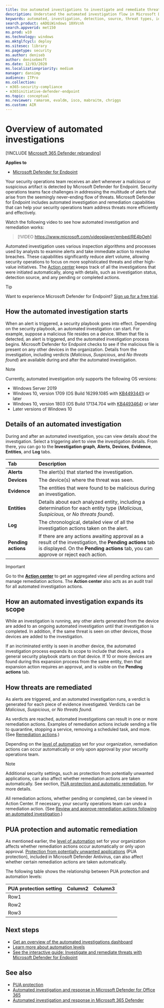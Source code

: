 ```yaml
---
title: Use automated investigations to investigate and remediate threats
description: Understand the automated investigation flow in Microsoft Defender for Endpoint.
keywords: automated, investigation, detection, source, threat types, id, tags, devices, duration, filter export, defender atp
search.product: eADQiWindows 10XVcnh
search.appverid: met150
ms.prod: w10
ms.technology: windows
ms.mktglfcycl: deploy
ms.sitesec: library
ms.pagetype: security
ms.author: deniseb
author: denisebmsft
ms.date: 12/03/2020
ms.localizationpriority: medium
manager: dansimp
audience: ITPro
ms.collection: 
- m365-security-compliance 
- m365initiative-defender-endpoint 
ms.topic: conceptual
ms.reviewer: ramarom, evaldm, isco, mabraitm, chriggs
ms.custom: AIR
---
```


# Overview of automated investigations

[!INCLUDE [Microsoft 365 Defender rebranding](../../includes/microsoft-defender.md)]

**Applies to**

- [Microsoft Defender for Endpoint](https://go.microsoft.com/fwlink/p/?linkid=2146806)


Your security operations team receives an alert whenever a malicious or suspicious artifact is detected by Microsoft Defender for Endpoint. Security operations teams face challenges in addressing the multitude of alerts that arise from the seemingly never-ending flow of threats. Microsoft Defender for Endpoint includes automated investigation and remediation capabilities that can help your security operations team address threats more efficiently and effectively. 

Watch the following video to see how automated investigation and remediation works:

> [!VIDEO https://www.microsoft.com/videoplayer/embed/RE4bOeh]

Automated investigation uses various inspection algorithms and processes used by analysts to examine alerts and take immediate action to resolve breaches. These capabilities significantly reduce alert volume, allowing security operations to focus on more sophisticated threats and other high-value initiatives. The [Action center](auto-investigation-action-center.md) keeps track of all the investigations that were initiated automatically, along with details, such as investigation status, detection source, and any pending or completed actions.

> [!TIP]
> Want to experience Microsoft Defender for Endpoint? [Sign up for a free trial](https://www.microsoft.com/microsoft-365/windows/microsoft-defender-atp?ocid=docs-wdatp-automated-investigations-abovefoldlink).

## How the automated investigation starts

When an alert is triggered, a security playbook goes into effect. Depending on the security playbook, an automated investigation can start. For example, suppose a malicious file resides on a device. When that file is detected, an alert is triggered, and the automated investigation process begins. Microsoft Defender for Endpoint checks to see if the malicious file is present on any other devices in the organization. Details from the investigation, including verdicts (*Malicious*, *Suspicious*, and *No threats found*) are available during and after the automated investigation.

>[!NOTE]
>Currently, automated investigation only supports the following OS versions:
>- Windows Server 2019
>- Windows 10, version 1709 (OS Build 16299.1085 with [KB4493441](https://support.microsoft.com/help/4493441/windows-10-update-kb4493441)) or later
>- Windows 10, version 1803 (OS Build 17134.704 with [KB4493464](https://support.microsoft.com/help/4493464/windows-10-update-kb4493464)) or later
>- Later versions of Windows 10

## Details of an automated investigation

During and after an automated investigation, you can view details about the investigation. Select a triggering alert to view the investigation details. From there, you can go to the **Investigation graph**, **Alerts**, **Devices**, **Evidence**, **Entities**, and **Log** tabs.

|Tab |Description |
|:--|:--|
|**Alerts**| The alert(s) that started the investigation.|
|**Devices** |The device(s) where the threat was seen.|
|**Evidence** |The entities that were found to be malicious during an investigation.|
|**Entities** |Details about each analyzed entity, including a determination for each entity type (*Malicious*, *Suspicious*, or *No threats found*). |
|**Log** |The chronological, detailed view of all the investigation actions taken on the alert.|
|**Pending actions** |If there are any actions awaiting approval as a result of the investigation, the **Pending actions** tab is displayed. On the **Pending actions** tab, you can approve or reject each action. |

> [!IMPORTANT]
> Go to the **[Action center](auto-investigation-action-center.md)** to get an aggregated view all pending actions and manage remediation actions. The **Action center** also acts as an audit trail for all automated investigation actions. 

## How an automated investigation expands its scope

While an investigation is running, any other alerts generated from the device are added to an ongoing automated investigation until that investigation is completed. In addition, if the same threat is seen on other devices, those devices are added to the investigation.

If an incriminated entity is seen in another device, the automated investigation process expands its scope to include that device, and a general security playbook starts on that device. If 10 or more devices are found during this expansion process from the same entity, then that expansion action requires an approval, and is visible on the **Pending actions** tab.

## How threats are remediated

As alerts are triggered, and an automated investigation runs, a verdict is generated for each piece of evidence investigated. Verdicts can be *Malicious*, *Suspicious*, or *No threats found*. 

As verdicts are reached, automated investigations can result in one or more remediation actions. Examples of remediation actions include sending a file to quarantine, stopping a service, removing a scheduled task, and more. (See [Remediation actions](manage-auto-investigation.md#remediation-actions).)  

Depending on the [level of automation](automation-levels.md) set for your organization, remediation actions can occur automatically or only upon approval by your security operations team.

> [!NOTE]
> Additional security settings, such as protection from potentially unwanted applications, can also affect whether remediation actions are taken automatically. See section, [PUA protection and automatic remediation](#pua-protection-and-automatic-remediation), for more details.

All remediation actions, whether pending or completed, can be viewed in Action Center. If necessary, your security operations team can undo a remediation action. (See [Review and approve remediation actions following an automated investigation](https://docs.microsoft.com/windows/security/threat-protection/microsoft-defender-atp/manage-auto-investigation).)

## PUA protection and automatic remediation

As mentioned earlier, the [level of automation](automation-levels.md) set for your organization affects whether remediation actions occur automatically or only upon approval. [Protection from potentially unwanted applications](https://docs.microsoft.com/windows/security/threat-protection/microsoft-defender-antivirus/detect-block-potentially-unwanted-apps-microsoft-defender-antivirus) (PUA protection), included in Microsoft Defender Antivirus, can also affect whether certain remediation actions are taken automatically. 

The following table shows the relationship between PUA protection and automation levels:


|PUA protection setting  |Column2  |Column3  |
|---------|---------|---------|
|Row1     |         |         |
|Row2     |         |         |
|Row3     |         |         |


## Next steps

- [Get an overview of the automated investigations dashboard](manage-auto-investigation.md)
- [Learn more about automation levels](automation-levels.md)
- [See the interactive guide: Investigate and remediate threats with Microsoft Defender for Endpoint](https://aka.ms/MDATP-IR-Interactive-Guide)

## See also

- [PUA protection](https://docs.microsoft.com/windows/security/threat-protection/microsoft-defender-antivirus/detect-block-potentially-unwanted-apps-microsoft-defender-antivirus)
- [Automated investigation and response in Microsoft Defender for Office 365](https://docs.microsoft.com/microsoft-365/security/office-365-security/office-365-air)
- [Automated investigation and response in Microsoft 365 Defender](https://docs.microsoft.com/microsoft-365/security/mtp/mtp-autoir)
